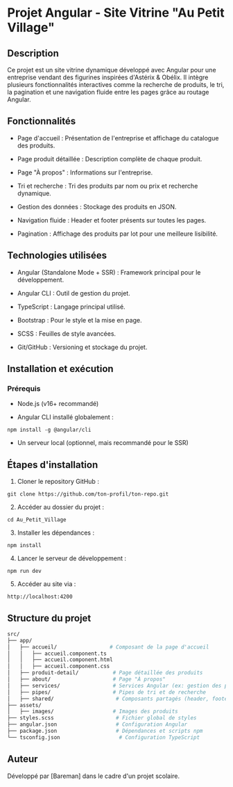 # Projet Angular - Site Vitrine "Au Petit Village"

## Description

Ce projet est un site vitrine dynamique développé avec Angular pour une entreprise vendant des figurines inspirées d'Astérix & Obélix. Il intègre plusieurs fonctionnalités interactives comme la recherche de produits, le tri, la pagination et une navigation fluide entre les pages grâce au routage Angular.

## Fonctionnalités

- Page d'accueil : Présentation de l'entreprise et affichage du catalogue des produits.

- Page produit détaillée : Description complète de chaque produit.

- Page "À propos" : Informations sur l'entreprise.

- Tri et recherche : Tri des produits par nom ou prix et recherche dynamique.

- Gestion des données : Stockage des produits en JSON.

- Navigation fluide : Header et footer présents sur toutes les pages.

- Pagination : Affichage des produits par lot pour une meilleure lisibilité.

## Technologies utilisées

- Angular (Standalone Mode + SSR) : Framework principal pour le développement.

- Angular CLI : Outil de gestion du projet.

- TypeScript : Langage principal utilisé.

- Bootstrap : Pour le style et la mise en page.

- SCSS : Feuilles de style avancées.

- Git/GitHub : Versioning et stockage du projet.

## Installation et exécution

### Prérequis

- Node.js (v16+ recommandé)

- Angular CLI installé globalement :

```npm install -g @angular/cli```

- Un serveur local (optionnel, mais recommandé pour le SSR)

## Étapes d'installation

1. Cloner le repository GitHub :

```git clone https://github.com/ton-profil/ton-repo.git```

2. Accéder au dossier du projet :

```cd Au_Petit_Village```

3. Installer les dépendances :

```npm install```

4. Lancer le serveur de développement :

```npm run dev```

5. Accéder au site via :

```http://localhost:4200```

## Structure du projet

```sh
src/
├── app/
│   ├── accueil/                 # Composant de la page d'accueil
│   │   ├── accueil.component.ts
│   │   ├── accueil.component.html
│   │   ├── accueil.component.css
│   ├── produit-detail/           # Page détaillée des produits
│   ├── about/                    # Page "À propos"
│   ├── services/                 # Services Angular (ex: gestion des produits)
│   ├── pipes/                    # Pipes de tri et de recherche
│   ├── shared/                    # Composants partagés (header, footer...)
├── assets/
│   ├── images/                   # Images des produits
├── styles.scss                    # Fichier global de styles
├── angular.json                   # Configuration Angular
├── package.json                   # Dépendances et scripts npm
└── tsconfig.json                   # Configuration TypeScript
```
## Auteur

Développé par [Bareman] dans le cadre d'un projet scolaire.
